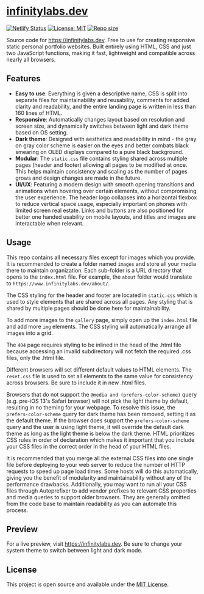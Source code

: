 # [infinitylabs.dev](https://www.infinitylabs.dev)

[![Netlify Status](https://api.netlify.com/api/v1/badges/73fd9ee6-96b3-4e11-b456-dd51b582f9d2/deploy-status)](https://www.infinitylabs.dev) [![License: MIT](https://img.shields.io/badge/License-MIT-blue.svg)](https://opensource.org/licenses/MIT) [![Repo size](https://img.shields.io/github/repo-size/arlenegrace/infinitylabs.dev)](https://github.com/arlenegrace/infinitylabs.dev)

Source code for https://infinitylabs.dev. Free to use for creating responsive static personal portfolio websites. Built entirely using HTML, CSS and just two JavaScript functions, making it fast, lightweight and compatible across nearly all browsers.


## Features
- **Easy to use**: Everything is given a descriptive name, CSS is split into separate files for maintainability and reusability, comments for added clarity and readability, and the entire landing page is written in less than 160 lines of HTML.
- **Responsive**: Automatically changes layout based on resolution and screen size, and dynamically switches between light and dark theme based on OS setting.
- **Dark theme**: Designed with aesthetics and readability in mind - the gray on gray color scheme is easier on the eyes and better combats black smearing on OLED displays compared to a pure black background.
- **Modular**: The `static.css` file contains styling shared across multiple pages (header and footer) allowing all pages to be modified at once. This helps maintain consistency and scaling as the number of pages grows and design changes are made in the future.
- **UI/UX**: Featuring a modern design with smooth opening transitions and animations when hovering over certain elements, without compromising the user experience. The header logo collapses into a horizontal flexbox to reduce vertical space usage, especially important on phones with limited screen real estate. Links and buttons are also positioned for better one handed usability on mobile layouts, and titles and images are interactable when relevant.


## Usage
This repo contains all necessary files except for images which you provide. It is recommended to create a folder named `images` and store all your media there to maintain organization. Each sub-folder is a URL directory that opens to the `index.html` file. For example, the `about` folder would translate to `https://www.infinitylabs.dev/about/`.

The CSS styling for the header and footer are located in `static.css` which is used to style elements that are shared across all pages. Any styling that is shared by multiple pages should be done here for maintainability.

To add more images to the `gallery` page, simply open up the `index.html` file and add more `img` elements. The CSS styling will automatically arrange all images into a grid.

The `404` page requires styling to be inlined in the head of the .html file because accessing an invalid subdirectory will not fetch the required .css files, only the .html file.

Different browsers will set different default values to HTML elements. The `reset.css` file is used to set all elements to the same value for consistency across browsers. Be sure to include it in new .html files.

Browsers that do not support the `@media and (prefers-color-scheme)` query (e.g. pre-iOS 13's Safari browser) will not pick the light theme by default, resulting in no theming for your webpage. To resolve this issue, the `prefers-color-scheme` query for dark theme has been removed, setting it as the default theme. If the browser does support the `prefers-color-scheme` query and the user is using light theme, it will override the default dark theme as long as the light theme is below the dark theme. HTML prioritizes CSS rules in order of declaration which makes it important that you include your CSS files in the correct order in the head of your HTML files.

It is recommended that you merge all the external CSS files into one single file before deploying to your web server to reduce the number of HTTP requests to speed up page load times. Some hosts will do this automatically, giving you the benefit of modularity and maintainability without any of the performance drawbacks. Additionally, you may want to run all your CSS files through Autoprefixer to add vendor prefixes to relevant CSS properties and media queries to support older browsers. They are generally omitted from the code base to maintain readability as you can automate this process.


## Preview
For a live preview, visit https://infinitylabs.dev. Be sure to change your system theme to switch between light and dark mode.


## License
This project is open source and available under the [MIT License](LICENSE).
